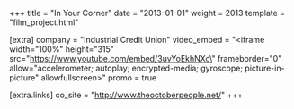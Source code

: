 +++
title = "In Your Corner"
date = "2013-01-01"
weight = 2013
template = "film_project.html"

[extra]
company = "Industrial Credit Union"
video_embed = "<iframe width=\"100%\" height=\"315\" src=\"https://www.youtube.com/embed/3uvYoEkhNXc\" frameborder=\"0\" allow=\"accelerometer; autoplay; encrypted-media; gyroscope; picture-in-picture\" allowfullscreen></iframe>"
promo = true

[extra.links]
co_site = "http://www.theoctoberpeople.net/"
+++

